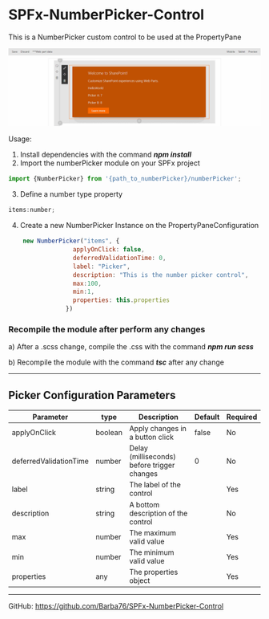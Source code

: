 # SPFx-NumberPicker-Control
This is a NumberPicker custom control to be used at the PropertyPane

![example](/picker.gif)

Usage:
1. Install dependencies with the command **_npm install_**
2. Import the numberPicker module on your SPFx project
``` javascript
import {NumberPicker} from '{path_to_numberPicker}/numberPicker';
```
3. Define a number type property
```javascript
items:number;
```
4. Create a new NumberPicker Instance on the PropertyPaneConfiguration
```javascript
	new NumberPicker("items", {
                  applyOnClick: false,
                  deferredValidationTime: 0,
                  label: "Picker",
                  description: "This is the number picker control",
                  max:100,
                  min:1,
                  properties: this.properties
                })
```

### Recompile the module after perform any changes ###

a) After a .scss change, compile the .css with the command **_npm run scss_**

b) Recompile the module with the command **_tsc_** after any change

___

## Picker Configuration Parameters ##

| Parameter                  | type | Description                               | Default | Required  |
| -------------              |------|-------------------------------------------| ------- | --------- |
| applyOnClick               | boolean |Apply changes in a button click           | false   | No        |
| deferredValidationTime     | number | Delay (milliseconds) before trigger changes    | 0       | No        |
| label     | string | The label of the control    |       | Yes       |
| description  | string | A bottom description of the control   |       | No        |
| max | number | The maximum valid value |    | Yes |
| min | number | The minimum valid value |    | Yes |
| properties | any | The properties object |    | Yes |

___

GitHub: https://github.com/Barba76/SPFx-NumberPicker-Control

